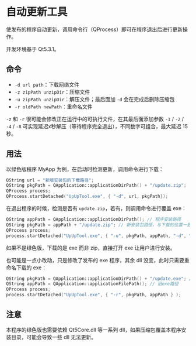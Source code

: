 自动更新工具
===

使发布的程序自动更新，调用命令行（QProcess）即可在程序退出后进行更新操作。

开发环境基于 Qt5.3.1。

## 命令

- `-d url path`：下载网络文件
- `-z zipPath unzipDir`：压缩文件
- `-u zipPath unzipDir`：解压文件；最后面加 `-d` 会在完成后删除压缩包
- `-r oldPath newPath`：重命名文件



`-z` 和 `-r` 很可能会修改正在运行中的可执行文件，在其最后面添加参数 `-1` / `-2` / `-4` / `-8` 可实现延迟x秒解压（等待程序完全退出），不同数字可组合，最大延迟 15 秒。



## 用法

以绿色版程序 MyApp 为例，在启动时检测更新，调用命令进行下载：

```cpp
QString url = "新版安装包的下载路径";
QString pkgPath = QApplication::applicationDirPath() + "/update.zip";
QProcess process;
QProcess.startDetached("UpUpTool.exe", { "-d", url, pkgPath});
```

在退出程序的时候，检测是否有 `update.zip`，若有，则调用命令进行覆盖 exe：

```cpp
QString appPath = QApplication::applicationDirPath(); // 程序安装路径
QString pkgPath = appPath + "/update.zip"; // 新安装包路径，与下载的位置一致
QProcess process;
process.startDetached("UpUpTool.exe", { "-u", pkgPath, appPath, "-d", "-4" } );
```

如果不是绿色版，下载的是 exe 而非 zip，直接打开 exe 让用户进行安装。

也可能是一点小改动，只是修改了发布的 exe 程序，其余 dll 没变，此时只需要重命名下载的 exe：

```cpp
QString pkgPath = QApplication::applicationDirPath() + "/update.exe"; // 新exe路径
QString appPath = QApplication::applicationFilePath(); // 旧exe路径
QProcess process;
process.startDetached("UpUpTool.exe", { "-r", pkgPath, appPath } );
```



## 注意

本程序的绿色版也需要依赖 Qt5Core.dll 等一系列 dll，如果压缩包覆盖本程序安装目录，可能会导致一些 dll 无法更新。